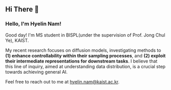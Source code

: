 ## Hi There 👋  

### Hello, I'm Hyelin Nam!

Good day! I'm MS student in BISPL(under the supervision of Prof. Jong Chul Ye), KAIST.

My recent research focuses on diffusion models, investigating methods to **(1) enhance controllability within their sampling processes**, and **(2) exploit their intermediate representations for downstream tasks**. I believe that this line of inquiry, aimed at understanding data distribution, is a crucial step towards achieving general AI.

Feel free to reach out to me at <hyelin.nam@kaist.ac.kr>.
<br/>
